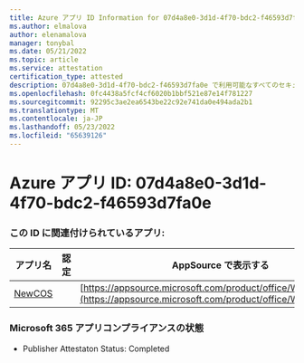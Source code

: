 ```yaml
---
title: Azure アプリ ID Information for 07d4a8e0-3d1d-4f70-bdc2-f46593d7fa0e
ms.author: elmalova
author: elenamalova
manager: tonybal
ms.date: 05/21/2022
ms.topic: article
ms.service: attestation
certification_type: attested
description: 07d4a8e0-3d1d-4f70-bdc2-f46593d7fa0e で利用可能なすべてのセキュリティとコンプライアンス情報。
ms.openlocfilehash: 0fc4438a5fcf4cf6020b1bbf521e87e14f781227
ms.sourcegitcommit: 92295c3ae2ea6543be22c92e741da0e494ada2b1
ms.translationtype: MT
ms.contentlocale: ja-JP
ms.lasthandoff: 05/23/2022
ms.locfileid: "65639126"
---
```

# <a name="azure-app-id-07d4a8e0-3d1d-4f70-bdc2-f46593d7fa0e"></a>Azure アプリ ID: 07d4a8e0-3d1d-4f70-bdc2-f46593d7fa0e


### <a name="apps-associated-with-this-id"></a>この ID に関連付けられているアプリ:
| **アプリ名** | **認定** | **AppSource で表示する** |
|--------------|---------------|-----------------------|
| [NewCOS](../forward/WA200001104.md) |  | [https://appsource.microsoft.com/product/office/WA200001104](https://appsource.microsoft.com/product/office/WA200001104) |

### <a name="microsoft-365-app-compliance-status"></a>Microsoft 365 アプリコンプライアンスの状態
- Publisher Attestaton Status: Completed

